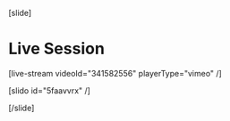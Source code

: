 [slide]
# Live Session

[live-stream videoId="341582556" playerType="vimeo" /]

[slido id="5faavvrx" /]

[/slide]